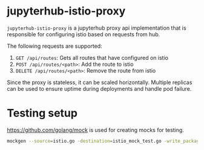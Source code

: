 # jupyterhub-istio-proxy

`jupyterhub-istio-proxy` is a jupyterhub proxy api implementation that is responsible for configuring istio based on requests from hub.

The following requests are supported:
1. `GET /api/routes`: Gets all routes that have configured on istio
2. `POST /api/routes/<path>`: Add the route to istio
3. `DELETE /api/routes/<path>`: Remove the route from istio

Since the proxy is stateless, it can be scaled horizontally. Multiple replicas can be used to ensure uptime during deployments and handle pod failure.

# Testing setup

https://github.com/golang/mock is used for creating mocks for testing.

```bash
mockgen --source=istio.go -destination=istio_mock_test.go -write_package_comment -package=main
```
